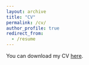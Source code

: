 ```yaml
---
layout: archive
title: "CV"
permalink: /cv/
author_profile: true
redirect_from:
  - /resume
---
```

You can download my CV [here](/files/cv.pdf).
